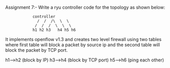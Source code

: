 Assignment 7:-
Write a ryu controller code for the topology as shown below:

				controller
			      /  /  /\  \  \
			     /  /  /  \  \  \
			    h1 h2 h3   h4 h5 h6

It implements openflow v1.3 and creates two level firewall using two tables where first table will block a packet by source ip and the second table will block the packet by TCP port.

h1-->h2 (block by IP)
h3-->h4 (block by TCP port)
h5-->h6 (ping each other)

